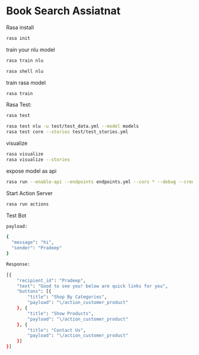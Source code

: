 # Book Search Assiatnat

Rasa install
```bash
rasa init
```
train your nlu model
```bash
rasa train nlu

rasa shell nlu
```
train rasa model
```bash
rasa train
```
Rasa Test:
```bash
rasa test

rasa test nlu -u test/test_data.yml --model models
rasa test core --stories test/test_stories.yml
```
visualize
```bash
rasa visualize
rasa visualize --stories
```
expose model as api
```bash
rasa run --enable-api --endpoints endpoints.yml --cors * --debug --credentials credentials.yml --log-file logs.json
```
Start Action Server
```bash
rasa run actions
```

Test Bot
```bash
payload:

{
  "message": "hi",
  "sender": "Pradeep"
}

Response:

[{
	"recipient_id": "Pradeep",
	"text": "Good to see you! below are quick links for you",
	"buttons": [{
		"title": "Shop By Categories",
		"payload": "\/action_customer_product"
	}, {
		"title": "Show Products",
		"payload": "\/action_customer_product"
	}, {
		"title": "Contact Us",
		"payload": "\/action_customer_product"
	}]
}]

```
